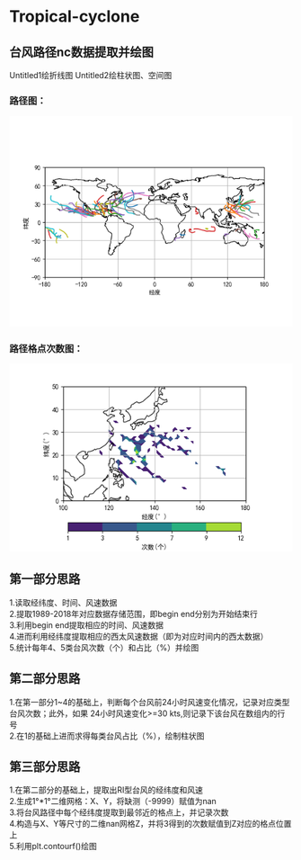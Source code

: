 # Tropical-cyclone

## 台风路径nc数据提取并绘图
   Untitled1绘折线图
   Untitled2绘柱状图、空间图

### 路径图：
![台风路径](https://github.com/LongfeiZhan/Tropical-cyclone/blob/master/%E5%8F%B0%E9%A3%8E%E8%B7%AF%E5%BE%84.png)
### 路径格点次数图：
![台风格点次数](https://github.com/LongfeiZhan/Tropical-cyclone/blob/master/%E6%AC%A1%E6%95%B0%EF%BC%88%E6%A0%BC%E7%82%B9%EF%BC%89.png)

## 第一部分思路

1.读取经纬度、时间、风速数据\
2.提取1989-2018年对应数据存储范围，即begin end分别为开始结束行\
3.利用begin end提取相应的时间、风速数据\
4.进而利用经纬度提取相应的西太风速数据（即为对应时间内的西太数据）\
5.统计每年4、5类台风次数（个）和占比（%）并绘图

## 第二部分思路

1.在第一部分1~4的基础上，判断每个台风前24小时风速变化情况，记录对应类型台风次数；此外，如果
24小时风速变化>=30 kts,则记录下该台风在数组内的行号\
2.在1的基础上进而求得每类台风占比（%），绘制柱状图

## 第三部分思路

1.在第二部分的基础上，提取出RI型台风的经纬度和风速\
2.生成1°*1°二维网格：X、Y，将缺测（-9999）赋值为nan\
3.将台风路径中每个经纬度提取到最邻近的格点上，并记录次数\
4.构造与X、Y等尺寸的二维nan网格Z，并将3得到的次数赋值到Z对应的格点位置上\
5.利用plt.contourf()绘图
